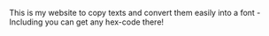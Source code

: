 This is my website to copy texts and convert them easily into a font - Including you can get any hex-code there!
